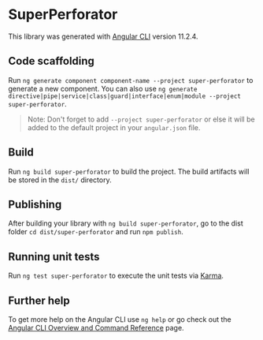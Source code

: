# SuperPerforator

This library was generated with [Angular CLI](https://github.com/angular/angular-cli) version 11.2.4.

## Code scaffolding

Run `ng generate component component-name --project super-perforator` to generate a new component. You can also use `ng generate directive|pipe|service|class|guard|interface|enum|module --project super-perforator`.
> Note: Don't forget to add `--project super-perforator` or else it will be added to the default project in your `angular.json` file. 

## Build

Run `ng build super-perforator` to build the project. The build artifacts will be stored in the `dist/` directory.

## Publishing

After building your library with `ng build super-perforator`, go to the dist folder `cd dist/super-perforator` and run `npm publish`.

## Running unit tests

Run `ng test super-perforator` to execute the unit tests via [Karma](https://karma-runner.github.io).

## Further help

To get more help on the Angular CLI use `ng help` or go check out the [Angular CLI Overview and Command Reference](https://angular.io/cli) page.
